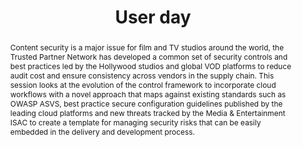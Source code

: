 ---
url: /user-day/content-security-in-federated-media-cloud-workflows/
type: user-day
title: User day
name: Content security in federated media cloud workflows
speaker: Ben Schofield
image: /img/people/Ben_Schofield.jpg
affiliation: 
role: Digital Media Consultant
linkedin: schofieldben
abstract: |
    Content security is a major issue for film and TV studios around the world, the Trusted Partner Network has developed a common set of security controls and best practices led by the Hollywood studios and global VOD platforms to reduce audit cost and ensure consistency across vendors in the supply chain. This session looks at the evolution of the control framework to incorporate cloud workflows with a novel approach that maps against existing standards such as OWASP ASVS,  best practice secure configuration guidelines published by the leading cloud platforms and new threats tracked by the Media & Entertainment ISAC to create a template for managing security risks that can be easily embedded in the delivery and development process.
bio: |
    Ben Schofield is a Digital Media Consultant focused on media logistics and metadata, and content security.
---